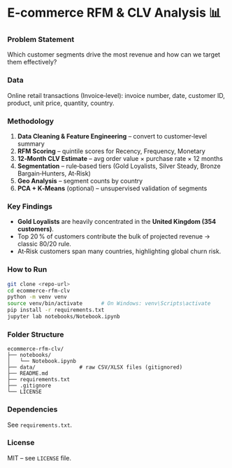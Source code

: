 
# E‑commerce RFM & CLV Analysis 📊

### Problem Statement
Which customer segments drive the most revenue and how can we target them effectively?

### Data
Online retail transactions (Invoice‑level): invoice number, date, customer ID, product, unit price, quantity, country.

### Methodology
1. **Data Cleaning & Feature Engineering** – convert to customer‑level summary  
2. **RFM Scoring** – quintile scores for Recency, Frequency, Monetary  
3. **12‑Month CLV Estimate** – avg order value × purchase rate × 12 months  
4. **Segmentation** – rule‑based tiers (Gold Loyalists, Silver Steady, Bronze Bargain‑Hunters, At‑Risk)  
5. **Geo Analysis** – segment counts by country  
6. **PCA + K‑Means** (optional) – unsupervised validation of segments  

### Key Findings
- **Gold Loyalists** are heavily concentrated in the **United Kingdom (354 customers)**.  
- Top 20 % of customers contribute the bulk of projected revenue → classic 80/20 rule.  
- At‑Risk customers span many countries, highlighting global churn risk.

### How to Run
```bash
git clone <repo-url>
cd ecommerce-rfm-clv
python -m venv venv
source venv/bin/activate      # On Windows: venv\Scripts\activate
pip install -r requirements.txt
jupyter lab notebooks/Notebook.ipynb
```

### Folder Structure
```
ecommerce-rfm-clv/
├── notebooks/
│   └── Notebook.ipynb
├── data/              # raw CSV/XLSX files (gitignored)
├── README.md
├── requirements.txt
├── .gitignore
└── LICENSE
```

### Dependencies
See `requirements.txt`.

### License
MIT – see `LICENSE` file.
